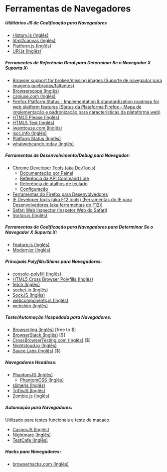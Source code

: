 # Ferramentas de Navegadores

##### Utilitários JS de Codificação para Navegadores

* [History.js (Inglês)](https://github.com/browserstate/history.js)
* [html2canvas (Inglês)](https://github.com/niklasvh/html2canvas)
* [Platform.js (Inglês)](https://github.com/bestiejs/platform.js)
* [URI.js (Inglês)](http://medialize.github.io/URI.js/)

##### Ferramentes de Referência Geral para Determinar Se o Navegador X Suporta X:

* [Browser support for broken/missing images (Suporte de navegador para imagens quebradas/faltantes)](http://codepen.io/bartveneman/full/qzCte/)
* [Browserscope (Inglês)](http://www.browserscope.org/)
* [caniuse.com (Inglês)](http://caniuse.com/)
* [Firefox Platform Status - Implementation & standardization roadmap for web platform features (Status da Plataforma Firefox - Mapa de implementação e padronização para características da plataforma web)](https://platform-status.mozilla.org/)
* [HTML5 Please (Inglês)](http://html5please.com/)
* [HTML5 Test (Inglês)](https://html5test.com/)
* [iwanttouse.com (Inglês)](http://www.iwanttouse.com/)
* [jscc.info (Inglês)](http://jscc.info/)
* [Platform Status (Inglês)](https://dev.modern.ie/platform/status/)
* [whatwebcando.today (Inglês)](https://whatwebcando.today/)

##### Ferramentas de Desenvolvimento/Debug para Navegador:

* [Chrome Developer Tools (aka DevTools)](https://developers.google.com/web/tools/?hl=pt)
  * [Documentação por Painel](https://developers.google.com/web/tools/chrome-devtools/#docs)
  * [Referência da API Command Line](https://developers.google.com/web/tools/javascript/command-line/command-line-reference?hl=en)
  * [Referência de atalhos de teclado](https://developers.google.com/web/tools/iterate/inspect-styles/shortcuts)
  * [Configuração](https://developer.chrome.com/devtools/docs/settings)
* [Ferramentas do Firefox para Desenvolvedores](https://developer.mozilla.org/pt-BR/docs/Tools)
* [IE Developer tools (aka F12 tools) (Ferramentas do IE para Desenvolvedores (aka ferramentas do F12))](https://dev.modern.ie/platform/documentation/f12-devtools-guide/)
* [Safari Web Inspector (Inspetor Web do Safari)](https://developer.apple.com/safari/tools/)
* [Vorlon.js (Inglês)](http://vorlonjs.com/)

##### Ferramentas de Codificação para Navegadores para Determinar Se o Navegador X Suporta X:

* [Feature.js (Inglês)](http://featurejs.com/)
* [Modernizr (Inglês)](https://modernizr.com/)

##### Principais Polyfills/Shims para Navegadores:

* [console-polyfill (Inglês)](https://github.com/paulmillr/console-polyfill)
* [HTML5 Cross Browser Polyfills (Inglês)](https://github.com/Modernizr/Modernizr/wiki/HTML5-Cross-browser-Polyfills)
* [fetch (Inglês)](https://github.com/github/fetch)
* [socket.io (Inglês)](http://socket.io/)
* [SockJS (Inglês)](https://github.com/sockjs/sockjs-client)
* [webcomponents.js (Inglês)](https://github.com/WebComponents/webcomponentsjs)
* [webshim (Inglês)](https://afarkas.github.io/webshim/demos/)

##### Teste/Automação Hospedada para Navegadores:

* [Browserling (Inglês)](https://www.browserling.com/) [free to $]
* [BrowserStack (Inglês)](https://www.browserstack.com) [$]
* [CrossBrowserTesting.com (Inglês)](http://crossbrowsertesting.com/) [$]
* [Nightcloud.io (Inglês)](http://nightcloud.io/)
* [Sauce Labs (Inglês)](https://saucelabs.com/) [$]

##### Navegadores Headless:

* [PhantomJS (Inglês)](http://phantomjs.org/)
  * [PhantomCSS (Inglês)](https://github.com/Huddle/PhantomCSS)
* [slimerjs (Inglês)](http://slimerjs.org/)
* [TrifleJS (Inglês)](http://triflejs.org/)
* [Zombie.js (Inglês)](http://zombie.js.org/)

##### Automação para Navegadores:

Utilizado para testes funcionais e teste de macaco.

* [CasperJS (Inglês)](http://casperjs.org/)
* [Nightmare (Inglês)](https://github.com/segmentio/nightmare)
* [TestCafe (Inglês)](https://github.com/DevExpress/testcafe)

##### Hacks para Navegadores:

* [browserhacks.com (Inglês)](http://browserhacks.com/)